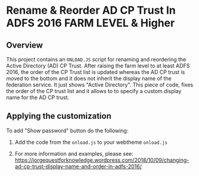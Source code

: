 # Rename & Reorder AD CP Trust In ADFS 2016 FARM LEVEL & Higher

## Overview

This project contains an `ONLOAD.JS` script for renaming and reordering the Active Directory (AD) CP Trust. After raising the farm level to at least ADFS 2016, the order of the CP Trust list is updated whereas the AD CP trust is moved to the bottom and it does not inherit the display name of the federation service. It just shows "Active Directory". This piece of code, fixes the order of the CP trust list and it allows to to specify a custom display name for the AD CP trust.

## Applying the customization

To add "Show password" button do the following: 

1. Add the code from the `onload.js` to your webtheme `onload.js`

2. For more information and examples, please see: https://jorgequestforknowledge.wordpress.com/2018/10/09/changing-ad-cp-trust-display-name-and-order-in-adfs-2016/
